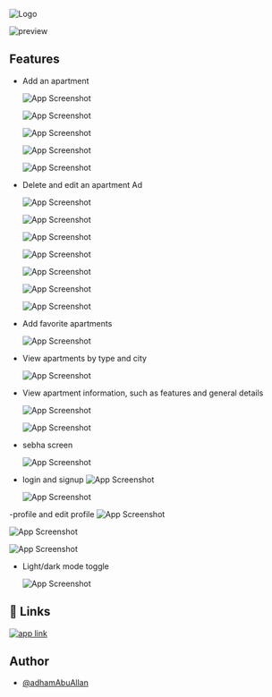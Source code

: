 
![Logo](https://drive.google.com/uc?id=1AeVBOpk82yNY9GtWRfxWopTqGZOYEjnz)

![preview](https://drive.google.com/uc?export=view&id=108mW9tfzYPdSoxsHK4he13WIX-xMdEr4)



## Features

- Add an apartment

   ![App Screenshot](https://drive.google.com/uc?export=view&id=1TkG6L09z-5UhCXCGNtXuXq-oFsDU0hHK)

    ![App Screenshot](https://drive.google.com/uc?export=view&id=1SQ_xTETfofooaS-LFid65NxaFoKV7E5p) 

    ![App Screenshot](https://drive.google.com/uc?export=view&id=1malakToy2soIRzH0FRDb_4FUj03MqVLz) 
      
    ![App Screenshot](https://drive.google.com/uc?export=view&id=11cmYFiVn7uiGnIw44TlQIcradMG0vSTs)

    ![App Screenshot](https://drive.google.com/uc?export=view&id=1R9hNjZ46C40lnK9N_XYwvakV6HwBbWi)
    

- Delete and edit an apartment Ad

    ![App Screenshot](https://drive.google.com/uc?export=view&id=1Y6LRZ4N2Sacu321MMFYU9mqApGSzaPoB)
  
    ![App Screenshot](https://drive.google.com/uc?export=view&id=10nKWwoPK1quMA-rbgrV05pACj22PqEDe)

    ![App Screenshot](https://drive.google.com/uc?export=view&id=1VnAD8Y1VO6KL56EpbK4u7jAty0HSDThj)

    ![App Screenshot](https://drive.google.com/uc?export=view&id=1eOecSj-7L_Z4Rr9xduKT2Ylschxdl_1s)

    ![App Screenshot](https://drive.google.com/uc?export=view&id=1utCBWTbKL7Y5toqwS2RgM0_RRBXRVQF9)

    ![App Screenshot](https://drive.google.com/uc?export=view&id=1pMDiswg6hJ1vADTc_5_7osYYX6UYb9oA)

    ![App Screenshot](https://drive.google.com/uc?export=view&id=1R9hNjZ46C40lnK9N_XYwvakV6HwBbWi_)

   
- Add favorite apartments

    ![App Screenshot](https://weenbalaqee.com/images/screenshots/Oct_2024_screenshots/screenshot_bookmark_new.png)    

- View apartments by type and city

    ![App Screenshot](https://weenbalaqee.com/images/screenshots/Oct_2024_screenshots/screenshot_home_with_type_and_city_filter.jpg)    


- View apartment information, such as features and general details

    ![App Screenshot](https://weenbalaqee.com/images/screenshots/Oct_2024_screenshots/screenshot_show_more_part1.jpg)

    ![App Screenshot](https://weenbalaqee.com/images/screenshots/Oct_2024_screenshots/screenshot_show_more_part2.jpg)

- sebha screen

    ![App Screenshot](https://weenbalaqee.com/images/screenshots/Oct_2024_screenshots/screenshot_sebha.jpg)
          

- login and signup 
    ![App Screenshot](https://weenbalaqee.com/images/screenshots/Oct_2024_screenshots/screenshot_login_new.png)

    ![App Screenshot](https://weenbalaqee.com/images/screenshots/Oct_2024_screenshots/screenshot_sginup.png)

-profile and edit profile
 ![App Screenshot](https://weenbalaqee.com/images/screenshots/Oct_2024_screenshots/screenshot_profile.png)

 ![App Screenshot](https://weenbalaqee.com/images/screenshots/Oct_2024_screenshots/screenshot_edit_profile_new.png)

 ![App Screenshot](https://weenbalaqee.com/images/screenshots/Oct_2024_screenshots/screenshot_edit_profile_part2.png)


- Light/dark mode toggle

    ![App Screenshot](https://weenbalaqee.com/images/screenshots/Oct_2024_screenshots/screenshot_dark_mode.png)

## 🔗 Links
[![app link](https://img.shields.io/badge/google_play-1,135,95?style=for-the-badge&logo=google-play&logoColor=white)](https://play.google.com/store/apps/details?id=com.weenbalaqee.weenbalaqee&hl=ar&pli=1)

## Author
- [@adhamAbuAllan](https://www.github.com/adhamAbuAllan)

